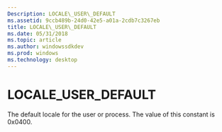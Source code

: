 ```yaml
---
Description: LOCALE\_USER\_DEFAULT
ms.assetid: 9ccb489b-24d0-42e5-a01a-2cdb7c3267eb
title: LOCALE\_USER\_DEFAULT
ms.date: 05/31/2018
ms.topic: article
ms.author: windowssdkdev
ms.prod: windows
ms.technology: desktop
---
```


# LOCALE\_USER\_DEFAULT

The default locale for the user or process. The value of this constant is 0x0400.

 

 




